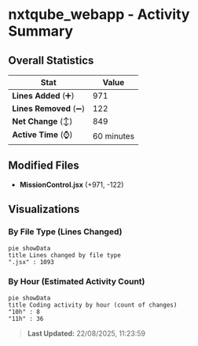 # nxtqube_webapp - Activity Summary 

## Overall Statistics

| Stat                   | Value                                                             |
| ---------------------- | ----------------------------------------------------------------- |
| **Lines Added** (➕)   | 971                                          |
| **Lines Removed** (➖) | 122                                        |
| **Net Change** (↕)    | 849                |
| **Active Time** (⌚)   | 60 minutes |


## Modified Files
- **MissionControl.jsx** (+971, -122)

## Visualizations

### By File Type (Lines Changed)

```mermaid
pie showData
title Lines changed by file type
".jsx" : 1093
```

### By Hour (Estimated Activity Count)

```mermaid
pie showData
title Coding activity by hour (count of changes)
"10h" : 8
"11h" : 36
```


> **Last Updated:** 22/08/2025, 11:23:59